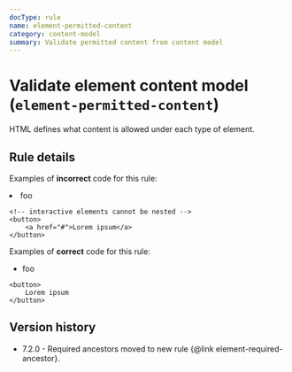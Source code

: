 ```yaml
---
docType: rule
name: element-permitted-content
category: content-model
summary: Validate permitted content from content model
---
```


# Validate element content model (`element-permitted-content`)

HTML defines what content is allowed under each type of element.

## Rule details

Examples of **incorrect** code for this rule:

<validate name="incorrect" rules="element-permitted-content">
    <!-- <li> is only allowed with <ul> or <ol> as parent -->
    <div>
        <li>foo</li>
    </div>

    <!-- interactive elements cannot be nested -->
    <button>
        <a href="#">Lorem ipsum</a>
    </button>

</validate>

Examples of **correct** code for this rule:

<validate name="correct" rules="element-permitted-content">
    <ul>
        <li>foo</li>
    </ul>

    <button>
        Lorem ipsum
    </button>

</validate>

## Version history

- 7.2.0 - Required ancestors moved to new rule {@link element-required-ancestor}.
